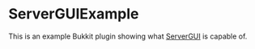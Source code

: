 # ServerGUIExample

This is an example Bukkit plugin showing what [ServerGUI](https://github.com/BillyGalbreath/ServerGUI) is capable of.
